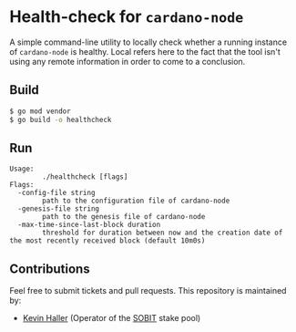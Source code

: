 # Health-check for `cardano-node`

A simple command-line utility to locally check whether a running instance of `cardano-node` is healthy. Local
refers here to the fact that the tool isn't using any remote information in order to come to a conclusion.

## Build

```bash
$ go mod vendor
$ go build -o healthcheck
```

## Run

```
Usage:
        ./healthcheck [flags]
Flags:
  -config-file string
        path to the configuration file of cardano-node
  -genesis-file string
        path to the genesis file of cardano-node
  -max-time-since-last-block duration
        threshold for duration between now and the creation date of the most recently received block (default 10m0s)
```

## Contributions

Feel free to submit tickets and pull requests. This repository is maintained by:

* [Kevin Haller](mailto:kevin.haller@blockblu.io) (Operator of the [SOBIT](https://staking.outofbits.com/) stake pool)

